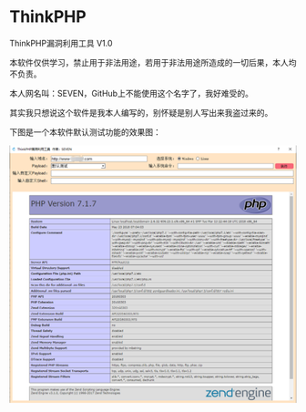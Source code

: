 # ThinkPHP
ThinkPHP漏洞利用工具 V1.0

本软件仅供学习，禁止用于非法用途，若用于非法用途所造成的一切后果，本人均不负责。

本人网名叫：SEVEN，GitHub上不能使用这个名字了，我好难受的。

其实我只想说这个软件是我本人编写的，别怀疑是别人写出来我盗过来的。

下图是一个本软件默认测试功能的效果图：

![默认测试效果图](https://github.com/CrawLovers/ThinkPHP/blob/master/TEST.png)

